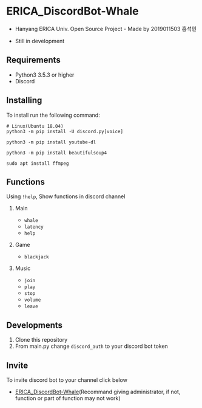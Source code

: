 # ERICA_DiscordBot-Whale

* Hanyang ERICA Univ. Open Source Project - Made by 2019011503 홍석민

* Still in development

## Requirements

* Python3 3.5.3 or higher
* Discord

## Installing

To install run the following command:

```
# Linux(Ubuntu 18.04)
python3 -m pip install -U discord.py[voice]

python3 -m pip install youtube-dl

python3 -m pip install beautifulsoup4

sudo apt install ffmpeg
```

## Functions

Using `!help`, Show functions in discord channel

1. Main
    * `whale`
    * `latency`
    * `help`

2. Game
    * `blackjack`

3. Music
    * `join`
    * `play`
    * `stop`
    * `volume`
    * `leave`

## Developments

1. Clone this repository
2. From main.py change `discord_auth` to your discord bot token

## Invite

To invite discord bot to your channel click below

* [ERICA_DiscordBot-Whale](https://discordapp.com/oauth2/authorize?client_id=648062744389484565&permissions=8&scope=bot)(Recommand giving administrator, if not, function or part of function may not work)